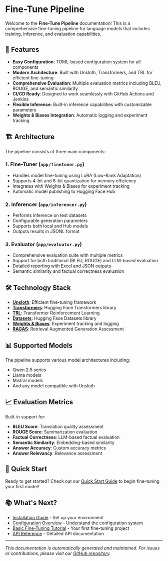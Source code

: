 # Fine-Tune Pipeline

Welcome to the **Fine-Tune Pipeline** documentation! This is a comprehensive fine-tuning pipeline for language models that includes training, inference, and evaluation capabilities.

## 🚀 Features

- **Easy Configuration**: TOML-based configuration system for all components
- **Modern Architecture**: Built with Unsloth, Transformers, and TRL for efficient fine-tuning
- **Comprehensive Evaluation**: Multiple evaluation metrics including BLEU, ROUGE, and semantic similarity
- **CI/CD Ready**: Designed to work seamlessly with GitHub Actions and Jenkins
- **Flexible Inference**: Built-in inference capabilities with customizable parameters
- **Weights & Biases Integration**: Automatic logging and experiment tracking

## 🏗️ Architecture

The pipeline consists of three main components:

### 1. **Fine-Tuner** (`app/finetuner.py`)

- Handles model fine-tuning using LoRA (Low-Rank Adaptation)
- Supports 4-bit and 8-bit quantization for memory efficiency
- Integrates with Weights & Biases for experiment tracking
- Automatic model publishing to Hugging Face Hub

### 2. **Inferencer** (`app/inferencer.py`)

- Performs inference on test datasets
- Configurable generation parameters
- Supports both local and Hub models
- Outputs results in JSONL format

### 3. **Evaluator** (`app/evaluator.py`)

- Comprehensive evaluation suite with multiple metrics
- Support for both traditional (BLEU, ROUGE) and LLM-based evaluation
- Detailed reporting with Excel and JSON outputs
- Semantic similarity and factual correctness evaluation

## 🛠️ Technology Stack

- **[Unsloth](https://github.com/unslothai/unsloth)**: Efficient fine-tuning framework
- **[Transformers](https://huggingface.co/transformers/)**: Hugging Face Transformers library
- **[TRL](https://github.com/huggingface/trl)**: Transformer Reinforcement Learning
- **[Datasets](https://huggingface.co/docs/datasets/)**: Hugging Face Datasets library
- **[Weights & Biases](https://wandb.ai/)**: Experiment tracking and logging
- **[RAGAS](https://github.com/explodinggradients/ragas)**: Retrieval Augmented Generation Assessment

## 📊 Supported Models

The pipeline supports various model architectures including:

- Qwen 2.5 series
- Llama models
- Mistral models
- And any model compatible with Unsloth

## 📈 Evaluation Metrics

Built-in support for:

- **BLEU Score**: Translation quality assessment
- **ROUGE Score**: Summarization evaluation
- **Factual Correctness**: LLM-based factual evaluation
- **Semantic Similarity**: Embedding-based similarity
- **Answer Accuracy**: Custom accuracy metrics
- **Answer Relevancy**: Relevance assessment

## 🔧 Quick Start

Ready to get started? Check out our [Quick Start Guide](getting-started/quick-start.md) to begin fine-tuning your first model!

## 📚 What's Next?

- [Installation Guide](getting-started/installation.md) - Set up your environment
- [Configuration Overview](configuration/overview.md) - Understand the configuration system
- [Basic Fine-Tuning Tutorial](tutorials/basic-fine-tuning.md) - Your first fine-tuning project
- [API Reference](api-reference.md) - Detailed API documentation

---

*This documentation is automatically generated and maintained. For issues or contributions, please visit our [GitHub repository](https://github.com/your-username/Fine-Tune-Pipeline).*
